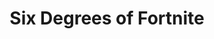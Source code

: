 ---
title: 'Six Degrees of Fortnite'
description: 'A website that connects any franchise back to Fortnite through crossovers, and includes a 3D visualization of all crossovers back to Fortnite. Over 2K unique visitors since launch.'
image:
  url: '/images/6dof.webp'
  alt: 'A screenshot of the website Six Degrees of Fortnite showing a crossover.'
links:
  - name: 'GitHub'
    url: 'https://github.com/iconsumeplutonium/six-degrees-of-fortnite'
  - name: 'Website'
    url: 'https://www.sixdegreesoffortnite.com/'
stack: React, TypeScript, Python
order: 1
year: 2025
---